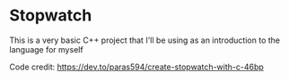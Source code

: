 # Stopwatch
This is a very basic C++ project that I'll be using as an introduction to the language for myself

Code credit: https://dev.to/paras594/create-stopwatch-with-c-46bp


